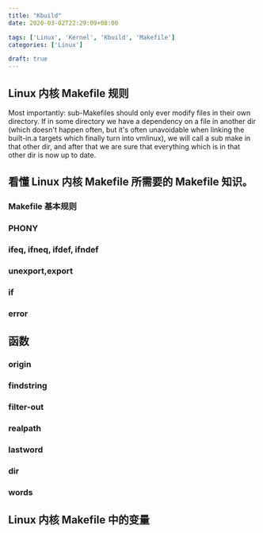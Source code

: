 ```yaml
---
title: "Kbuild"
date: 2020-03-02T22:29:09+08:00

tags: ['Linux', 'Kernel', 'Kbuild', 'Makefile']
categories: ['Linux']

draft: true
---
```



## Linux 内核 Makefile 规则
Most importantly: sub-Makefiles should only ever modify files in
 their own directory. If in some directory we have a dependency on
 a file in another dir (which doesn't happen often, but it's often
 unavoidable when linking the built-in.a targets which finally
 turn into vmlinux), we will call a sub make in that other dir, and
 after that we are sure that everything which is in that other dir
 is now up to date.


## 看懂 Linux 内核 Makefile 所需要的 Makefile 知识。

### Makefile 基本规则
### PHONY
### ifeq, ifneq, ifdef, ifndef
### unexport,export
### if
### error

## 函数
### origin
### findstring
### filter-out
### realpath
### lastword
### dir
### words

## Linux 内核 Makefile 中的变量
